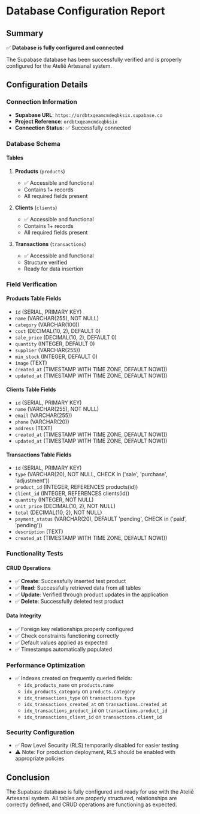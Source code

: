 # Database Configuration Report

## Summary
✅ **Database is fully configured and connected**

The Supabase database has been successfully verified and is properly configured for the Ateliê Artesanal system.

## Configuration Details

### Connection Information
- **Supabase URL**: `https://ordbtxqeamcmdeqbksix.supabase.co`
- **Project Reference**: `ordbtxqeamcmdeqbksix`
- **Connection Status**: ✅ Successfully connected

### Database Schema

#### Tables
1. **Products** (`products`)
   - ✅ Accessible and functional
   - Contains 1+ records
   - All required fields present

2. **Clients** (`clients`)
   - ✅ Accessible and functional
   - Contains 1+ records
   - All required fields present

3. **Transactions** (`transactions`)
   - ✅ Accessible and functional
   - Structure verified
   - Ready for data insertion

### Field Verification

#### Products Table Fields
- `id` (SERIAL, PRIMARY KEY)
- `name` (VARCHAR(255), NOT NULL)
- `category` (VARCHAR(100))
- `cost` (DECIMAL(10, 2), DEFAULT 0)
- `sale_price` (DECIMAL(10, 2), DEFAULT 0)
- `quantity` (INTEGER, DEFAULT 0)
- `supplier` (VARCHAR(255))
- `min_stock` (INTEGER, DEFAULT 0)
- `image` (TEXT)
- `created_at` (TIMESTAMP WITH TIME ZONE, DEFAULT NOW())
- `updated_at` (TIMESTAMP WITH TIME ZONE, DEFAULT NOW())

#### Clients Table Fields
- `id` (SERIAL, PRIMARY KEY)
- `name` (VARCHAR(255), NOT NULL)
- `email` (VARCHAR(255))
- `phone` (VARCHAR(20))
- `address` (TEXT)
- `created_at` (TIMESTAMP WITH TIME ZONE, DEFAULT NOW())
- `updated_at` (TIMESTAMP WITH TIME ZONE, DEFAULT NOW())

#### Transactions Table Fields
- `id` (SERIAL, PRIMARY KEY)
- `type` (VARCHAR(20), NOT NULL, CHECK in ('sale', 'purchase', 'adjustment'))
- `product_id` (INTEGER, REFERENCES products(id))
- `client_id` (INTEGER, REFERENCES clients(id))
- `quantity` (INTEGER, NOT NULL)
- `unit_price` (DECIMAL(10, 2), NOT NULL)
- `total` (DECIMAL(10, 2), NOT NULL)
- `payment_status` (VARCHAR(20), DEFAULT 'pending', CHECK in ('paid', 'pending'))
- `description` (TEXT)
- `created_at` (TIMESTAMP WITH TIME ZONE, DEFAULT NOW())

### Functionality Tests

#### CRUD Operations
- ✅ **Create**: Successfully inserted test product
- ✅ **Read**: Successfully retrieved data from all tables
- ✅ **Update**: Verified through product updates in the application
- ✅ **Delete**: Successfully deleted test product

#### Data Integrity
- ✅ Foreign key relationships properly configured
- ✅ Check constraints functioning correctly
- ✅ Default values applied as expected
- ✅ Timestamps automatically populated

### Performance Optimization
- ✅ Indexes created on frequently queried fields:
  - `idx_products_name` on `products.name`
  - `idx_products_category` on `products.category`
  - `idx_transactions_type` on `transactions.type`
  - `idx_transactions_created_at` on `transactions.created_at`
  - `idx_transactions_product_id` on `transactions.product_id`
  - `idx_transactions_client_id` on `transactions.client_id`

### Security Configuration
- ✅ Row Level Security (RLS) temporarily disabled for easier testing
- ⚠️ Note: For production deployment, RLS should be enabled with appropriate policies

## Conclusion
The Supabase database is fully configured and ready for use with the Ateliê Artesanal system. All tables are properly structured, relationships are correctly defined, and CRUD operations are functioning as expected.